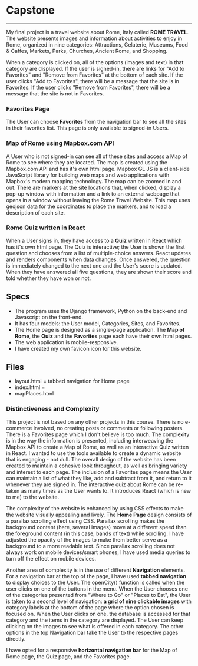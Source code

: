 # Capstone
***
My final project is a travel website about Rome, Italy called **ROME TRAVEL**. The website presents images and information about activities to enjoy in Rome, organized in nine categories: Attractions, Gelaterie, Museums, Food & Caffes, Markets, Parks, Churches, Ancient Rome, and Shopping.

When a category is clicked on, all of the options (images and text) in that category are displayed. If the user is signed-in, there are links for "Add to Favorites" and "Remove from Favorites" at the bottom of each site. If the user clicks "Add to Favorites", there will be a message that the site is in Favorites. If the user clicks "Remove from Favorites", there will be a message that the site is not in Favorites.

### Favorites Page ###
The User can choose **Favorites** from the navigation bar to see all the sites in their favorites list. This page is only available to signed-in Users.

### Map of Rome using Mapbox.com API
A User who is not signed-in can see all of these sites and access a Map of Rome to see where they are located. The map is created using the Mapbox.com API and has it's own html page. Mapbox GL JS is a client-side JavaScript library for building web maps and web applications with Mapbox's modern mapping technology. The map can be zoomed in and out. There are markers at the site locations that, when clicked, display a pop-up window with information and a link to an external webpage that opens in a window without leaving the Rome Travel Website. This map uses geojson data for the coordinates to place the markers, and to load a description of each site.

### Rome Quiz written in React
When a User signs in, they have access to a **Quiz** written in React which has it's own html page. The Quiz is interactive; the User is shown the first question and chooses from a list of multiple-choice answers. React updates and renders components when data changes. Once answered, the question is immediately changed to the next one and the User's score is updated. When they have answered all five questions, they are shown their score and told whether they have won or not.

## Specs
* The program uses the Django framework, Python on the back-end and Javascript on the front-end.
* It has four models: the User model, Categories, Sites, and Favorites.
* The Home page is designed as a single-page application. The **Map of Rome**, the **Quiz** and the **Favorites** page each have their own html pages.
* The web application is mobile-responsive.
* I have created my own favicon icon for this website.

## Files
* layout.html = tabbed navigation for Home page
* index.html = 
* mapPlaces.html

### Distinctiveness and Complexity
This project is not based on any other projects in this course. There is no e-commerce involved, no creating posts or comments or following posters. There is a Favorites page which I don't believe is too much. The complexity is in the way the information is presented, including interweaving the Mapbox API to create a Map of Rome, as well as an interactive Quiz written in React. I wanted to use the tools available to create a dynamic website that is engaging - not dull. The overall design of the website has been created to maintain a cohesive look throughout, as well as bringing variety and interest to each page. The inclusion of a Favorites page means the User can maintain a list of what they like, add and subtract from it, and return to it whenever they are signed in. The interactive quiz about Rome can be re-taken as many times as the User wants to. It introduces React (which is new to me) to the website.

The complexity of the website is enhanced by using CSS effects to make the website visually appealing and lively. The **Home Page** design consists of a parallax scrolling effect using CSS. Parallax scrolling makes the background content (here, several images) move at a different speed than the foreground content (in this case, bands of text) while scrolling. I have adjusted the opacity of the images to make them better serve as a background to a more readable text. Since parallax scrolling does not always work on mobile devices/smart phones, I have used media queries to turn off the effect on mobile devices.

Another area of complexity is in the use of different **Navigation** elements. For a navigation bar at the top of the page, I have used **tabbed navigation** to display choices to the User. The openCity() function is called when the user clicks on one of the buttons in the menu. When the User chooses one of the categories presented from "Where to Go" or "Places to Eat", the User is taken to a second level of navigation: **a grid of nine clickable images** with category labels at the bottom of the page where the option chosen is focused on. When the User clicks on one, the database is accessed for that category and the items in the category are displayed. The User can keep clicking on the images to see what is offered in each category. The other options in the top Navigation bar take the User to the respective pages directly.

I have opted for a responsive **horizontal navigation bar** for the Map of Rome page, the Quiz page, and the Favorites page.


